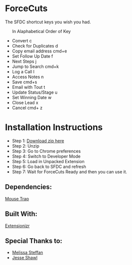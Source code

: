 # ForceCuts
The SFDC shortcut keys you wish you had.

<ul>
<p>In Alaphabetical Order of Key</p>
<li class="shortCutKeys">Convert <span class="highlight"> c</span></li>
<li class="shortCutKeys">Check for Duplicates <span class="highlight"> d</span></li>
<li class="shortCutKeys">Copy email address <span class="highlight"> cmd+e</span></li>
<li class="shortCutKeys">Set Follow Up Date <span class="highlight"> f</span></li>
<li class="shortCutKeys">Next Steps<span class="highlight"> j</span></li>
<li class="shortCutKeys">Jump to Search<span class="highlight"> cmd+k</span></li>
<li class="shortCutKeys">Log a Call <span class="highlight"> l</span></li>
<li class="shortCutKeys">Access Notes<span class="highlight"> n</span></li>
<li class="shortCutKeys">Save <span class="highlight"> cmd+s</span></li>
<li class="shortCutKeys">Email with Tout <span class="highlight"> t</span></li>
<li class="shortCutKeys">Update Status/Stage <span class="highlight"> u</span></li>
<li class="shortCutKeys">Set Winning Date <span class="highlight"> w</span></li>
<li class="shortCutKeys">Close Lead <span class="highlight"> x</span></li>
<li class="shortCutKeys">Cancel <span class="highlight">cmd+ z</span></li>
</ul>

<h1>Installation Instructions</h1>
<ul>
<li>Step 1: <a href="https://github.com/PatrickDePuydt/ForceCuts/archive/master.zip">Download zip here</a></li>
<li>Step 2: Unzip</li>
<li>Step 3: Go to Chrome preferences</li>
<li>Step 4: Switch to Developer Mode</li>
<li>Step 5: Load in Unpacked Extension</li>
<li>Step 6: Go back to SFDC and refresh</li>
<li>Step 7: Wait for ForceCuts Ready and then you can use it.</li>
</ul>

<h2>Dependencies:</h2>
<a href="https://craig.is/killing/mice">Mouse Trap</a>

<h2>Built With:</h2>
<a href="extensionizr.com">Extensionizr</a>

<h2>Special Thanks to:</h2>
<ul>
<li><a href="https://github.com/msteffan">Melissa Steffan</a></li>
<li><a href="https://github.com/jshawl">Jesse Shawl</a></li>
</ul>
